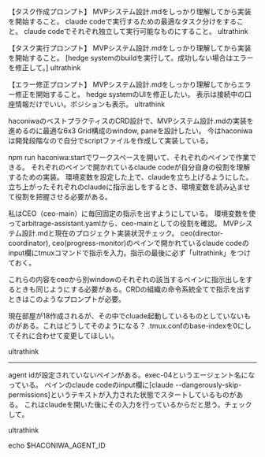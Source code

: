 【タスク作成プロンプト】
MVPシステム設計.mdをしっかり理解してから実装を開始すること。
claude codeで実行するための最適なタスク分けをすること。
claude codeでそれぞれ独立して実行可能なものにすること。
ultrathink

【タスク実行プロンプト】
MVPシステム設計.mdをしっかり理解してから実装を開始すること。
[hedge systemのbuildを実行して。成功しない場合はエラーを修正して。]
ultrathink

【エラー修正プロンプト】
MVPシステム設計.mdをしっかり理解してからエラー修正を開始すること。
hedge systemのUIを修正したい。
表示は接続中の口座情報だけでいい。ポジションも表示。
ultrathink

<!-- .haconiwa/README.md
このガイドをしっかり理解してから開始すること。
特にこの部分 -> ### CRD-Based Architecture -->

<!-- 現在haconiwaが開発中でceoがそれぞれのペインの状況を確認したりできないということは理解している。そのため開発を進めるには私のサポートが必要だと思います。なので私の必要なサポート内容についてもこちらにまとめている。必要があれば更新して。
tasks/user-ceo-responsibilities.md -->

haconiwaのベストプラクティスのCRD設計で、MVPシステム設計.mdの実装を進めるのに最適な6x3 Grid構成のwindow, paneを設計したい。
今はhaconiwaは開発段階なので自分でscriptファイルを作成して実装している。

npm run haconiwa:startでワークスペースを開いて、それぞれのペインで作業できる。
それぞれのペインで開かれているclaude codeが自分自身の役割を理解するための実装。
環境変数を設定した上で、claudeを立ち上げるようにした。
立ち上がったそれぞれのclaudeに指示出しをするとき、環境変数を読み込ませて役割を把握させる必要がある。

私はCEO（ceo-main）に毎回固定の指示を出すようにしている。
環境変数を使ってarbitrage-assistant.yamlから、ceo-mainとしての役割を確認。
MVPシステム設計.mdと現在のプロジェクト実装状況チェック。
ceo(director-coordinator), ceo(progress-monitor)のペインで開かれているclaude codeのinput欄にtmuxコマンドで指示を入力。指示の最後に必ず「ultrathink」をつけておく。

これらの内容をceoから別windowのそれぞれの該当するペインに指示出しをするときも同じようにする必要がある。CRDの組織の命令系統全てで指示を出すときはこのようなプロンプトが必要。

現在部屋が18作成されるが、その中でcluade起動しているものとしていないものがある。これはどうしてそのようになる？
.tmux.confのbase-indexを0にしてそれに合わせて変更してほしい。

ultrathink

---

agent idが設定されていないペインがある。exec-04というエージェント名になっている。
ペインのclaude codeのinput欄に[claude --dangerously-skip-permissions]というテキストが入力された状態でスタートしているものがある。
これはclaudeを開いた後にその入力を行っているからだと思う。チェックして。

ultrathink

echo $HACONIWA_AGENT_ID
